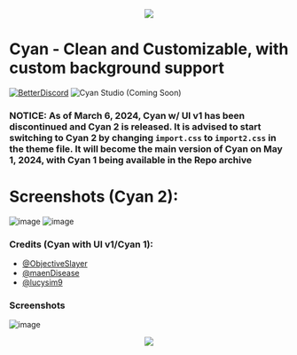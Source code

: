 <div align='center'>
<img src="https://github.com/DaBluLite/Cyan/assets/73998678/f091e536-b63a-4ce1-a041-c4b83111f5b1"/>
</div>

# Cyan - Clean and Customizable, with custom background support

[![BetterDiscord][bd-badge]][bd-link] ![Cyan Studio (Coming Soon)][cs-badge]

[bd-link]: https://betterdiscord.app/theme/Cyan
[bd-badge]: https://img.shields.io/badge/Cyan-Download%20On%20BetterDiscord-3a71c1?labelColor=0c0d10&color=009f88&style=for-the-badge

[cs-badge]: https://img.shields.io/badge/Go%20To%20Cyan%20Studio%20(Coming%20Soon)-3a71c1?labelColor=0c0d10&color=009f88&style=for-the-badge

### NOTICE: As of March 6, 2024, Cyan w/ UI v1 has been discontinued and Cyan 2 is released. It is advised to start switching to Cyan 2 by changing `import.css` to `import2.css` in the theme file. It will become the main version of Cyan on May 1, 2024, with Cyan 1 being available in the Repo archive

# Screenshots (Cyan 2):
![image](https://github.com/DaBluLite/Cyan/assets/73998678/f3750248-52b2-4a93-966e-c945be1f2147)
![image](https://github.com/DaBluLite/Cyan/assets/73998678/68e5edd0-edd0-44ee-b305-c6e1b2287647)


### Credits (Cyan with UI v1/Cyan 1):
* [@ObjectiveSlayer](https://github.com/ObjectiveSlayer)
* [@maenDisease](https://github.com/maenDisease)
* [@lucysim9](https://github.com/lucysim9)

### Screenshots
![image](https://github.com/DaBluLite/Cyan/assets/73998678/9b9e4852-7bca-4e82-9b7a-4c3837204531)
<div align='center'>
<img src="https://github.com/DaBluLite/Cyan/blob/master/screenshots/cyan-screenshot-2.png?raw=true"/>
</div>
